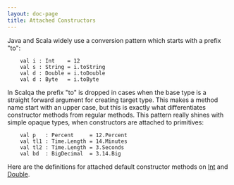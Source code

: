 ```yaml
---
layout: doc-page
title: Attached Constructors
---
```


Java and Scala widely use a conversion pattern which starts with a prefix "to":

```
    val i : Int    = 12
    val s : String = i.toString
    val d : Double = i.toDouble
    val d : Byte   = i.toByte
```

In Scalqa the prefix "to" is dropped in cases when the base type is a straight forward argument for creating target type. 
This makes a method name start with an upper case, but this is exactly what differentiates constructor methods from regular methods.
This pattern really shines with simple opaque types, when constructors are attached to primitives: 

```
    val p   : Percent     = 12.Percent
    val tl1 : Time.Length = 14.Minutes
    val tl2 : Time.Length = 3.Seconds
    val bd  : BigDecimal  = 3.14.Big
```

Here are the definitions for attached default constructor methods on
[Int](../../api/scalqa/lang/int/_methods.html) and [Double](../../api/scalqa/lang/double/_methods.html). 